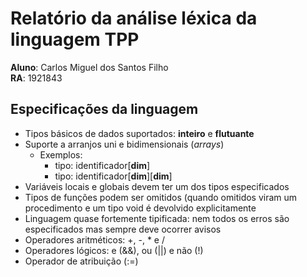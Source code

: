 # Relatório da análise léxica da linguagem TPP

**Aluno**: Carlos Miguel dos Santos Filho \
**RA**: 1921843

## Especificações da linguagem
- Tipos básicos de dados suportados: **inteiro** e **flutuante**
- Suporte a arranjos uni e bidimensionais (_arrays_)
  - Exemplos:
    - tipo: identificador[**dim**]
    - tipo: identificador[**dim**][**dim**]
- Variáveis locais e globais devem ter um dos tipos especificados
- Tipos de funções podem ser omitidos (quando omitidos viram um procedimento e um tipo void é devolvido explicitamente
- Linguagem quase fortemente tipificada: nem todos os erros são especificados mas sempre deve ocorrer avisos
- Operadores aritméticos: +, -, * e /
- Operadores lógicos: e (&&), ou (||) e não (!)
- Operador de atribuição (:=)
